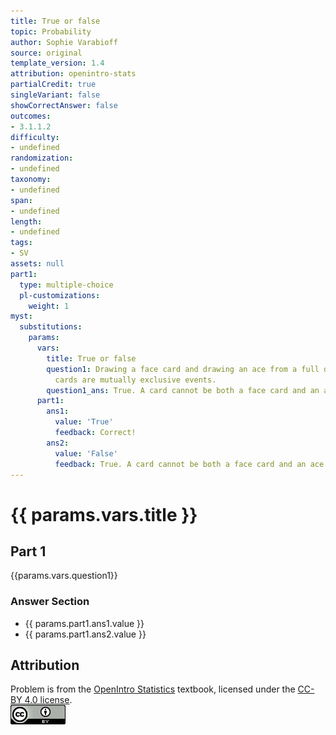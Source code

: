 ```yaml
---
title: True or false
topic: Probability
author: Sophie Varabioff
source: original
template_version: 1.4
attribution: openintro-stats
partialCredit: true
singleVariant: false
showCorrectAnswer: false
outcomes:
- 3.1.1.2
difficulty:
- undefined
randomization:
- undefined
taxonomy:
- undefined
span:
- undefined
length:
- undefined
tags:
- SV
assets: null
part1:
  type: multiple-choice
  pl-customizations:
    weight: 1
myst:
  substitutions:
    params:
      vars:
        title: True or false
        question1: Drawing a face card and drawing an ace from a full deck of playing
          cards are mutually exclusive events.
        question1_ans: True. A card cannot be both a face card and an ace.
      part1:
        ans1:
          value: 'True'
          feedback: Correct!
        ans2:
          value: 'False'
          feedback: True. A card cannot be both a face card and an ace.
---
```

# {{ params.vars.title }}

## Part 1

{{params.vars.question1}}

### Answer Section

- {{ params.part1.ans1.value }}
- {{ params.part1.ans2.value }}

## Attribution

Problem is from the [OpenIntro Statistics](https://openintro.org/book/os/) textbook, licensed under the [CC-BY 4.0 license](https://creativecommons.org/licenses/by/4.0/).<br>![Image representing the Creative Commons 4.0 BY license.](https://raw.githubusercontent.com/firasm/bits/master/by.png)